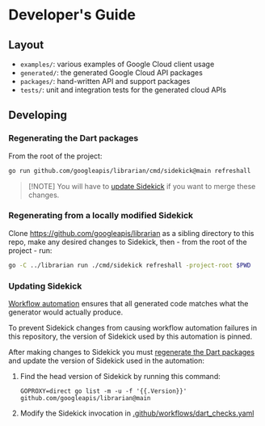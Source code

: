 # Developer's Guide

## Layout

- `examples/`: various examples of Google Cloud client usage
- `generated/`: the generated Google Cloud API packages
- `packages/`: hand-written API and support packages
- `tests/`: unit and integration tests for the generated cloud APIs

## Developing

### Regenerating the Dart packages

From the root of the project:

```bash
go run github.com/googleapis/librarian/cmd/sidekick@main refreshall
```

> [!NOTE] You will have to [update Sidekick](#updating-sidekick) if you want to merge these changes.

### Regenerating from a locally modified Sidekick

Clone https://github.com/googleapis/librarian as a sibling directory to this
repo, make any desired changes to Sidekick, then - from the root of the
project - run:

```bash
go -C ../librarian run ./cmd/sidekick refreshall -project-root $PWD
```

### Updating Sidekick

[Workflow automation](.github/workflows/dart_checks.yaml) ensures that all
generated code matches what the generator would actually produce.

To prevent Sidekick changes from causing workflow automation failures in this
repository, the version of Sidekick used by this automation is pinned.

After making changes to Sidekick you must 
[regenerate the Dart packages](#regenerating-the-dart-packages) and update
the version of Sidekick used in the automation:
1. Find the head version of Sidekick by running this command:
   
   `GOPROXY=direct go list -m -u -f '{{.Version}}' github.com/googleapis/librarian@main`
2. Modify the Sidekick invocation in [.github/workflows/dart_checks.yaml](.github/workflows/dart_checks.yaml)
